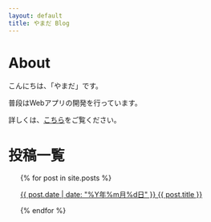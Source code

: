 ```yaml
---
layout: default
title: やまだ Blog
---
```

# About
こんにちは、「やまだ」です。

普段はWebアプリの開発を行っています。

詳しくは、<a href="{{ site.baseurl }}/{{ site.posts[0].url }}">こちら</a>をご覧ください。

# 投稿一覧

<ul>
  {% for post in site.posts %}
    <p>
      <a href="{{ site.baseurl }}/{{ post.url }}">{{ post.date | date: "%Y年%m月%d日" }} {{ post.title }}</a>
    </p>
  {% endfor %}
</ul>
